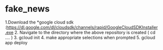 # fake_news

1.Download the *google cloud sdk :https://dl.google.com/dl/cloudsdk/channels/rapid/GoogleCloudSDKInstaller.exe
2. Navigate to the directory where the above repository is created ( cd .... )
3. gcloud init
4. make appropriate selections when prompted
5. gcloud app deploy

